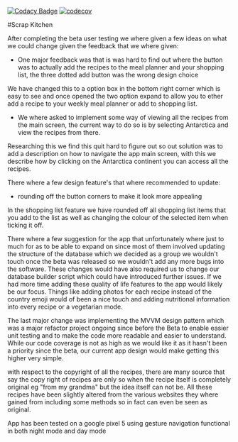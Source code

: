 [![Codacy Badge](https://app.codacy.com/project/badge/Grade/2bf3f99fc1aa4d33b472f3660a88b0c9)](https://www.codacy.com/gh/CDonalO/Scrap-Kitchen-COSC345/dashboard?utm_source=github.com&amp;utm_medium=referral&amp;utm_content=CDonalO/Scrap-Kitchen-COSC345&amp;utm_campaign=Badge_Grade) [![codecov](https://codecov.io/gh/CDonalO/Scrap-Kitchen-COSC345/branch/main/graph/badge.svg?token=7B8DTHOTGY)](https://codecov.io/gh/CDonalO/Scrap-Kitchen-COSC345)

#Scrap Kitchen

After completing the beta user testing we where given a few ideas on what we could change given the 
feedback that we where given:

- One major feedback was that is was hard to find out where the button was to actually add the 
  recipes to the meal planner and your shopping list, the three dotted add button was the wrong design choice

We have changed this to a option box in the bottom right corner which is easy to see and once opened the two option expand to 
allow you to ether add a recipe to your weekly meal planner or add to shopping list. 

- We where asked to implement some way of viewing all the recipes from the main screen, the current way to do
  so is by selecting Antarctica and view the recipes from there. 

Researching this we find this quit hard to figure out so out solution was to add a description on how to navigate the app
main screen, with this we describe how by clicking on the Antarctica continent you can access all the recipes. 

There where a few design feature's that where recommended to update: 
- rounding off the button corners to make it look more appealing 

In the shopping list feature we have rounded off all shopping list items that you add to the list as well as changing the colour 
of the selected item when ticking it off.

There where a few suggestion for the app that unfortunately where just to much for as to be able to expand on since most of
them involved updating the structure of the database which we decided as a group we wouldn't touch once the beta was released so we
wouldn't add any more bugs into the software. These changes would have also required us to change our database builder script
which could have introduced further issues. If we had more time adding these quality of life features to the app would likely be our
focus.
Things like adding photos for each recipe instead of the country emoji would of been a nice touch and adding nutritional 
information into every recipe or a vegetarian mode. 

The last major change was implementing the MVVM design pattern which was a major refactor project ongoing since before the Beta to
enable easier unit testing and to make the code more readable and easier to understand. While our code coverage is not as high as
we would like it as it hasn't been a priority since the beta, our current app design would make getting this higher very simple.

with respect to the copyright of all the recipes, there are many source that say the copy right of recipes are only so when
the recipe itself is completely original eg "from my grandma" but the idea itself can not be. All these recipes have been 
slightly altered from the various websites they where gained from including some methods so in fact can even be seen as original.

App has been tested on a google pixel 5 using gesture navigation functional in both night mode and day mode

